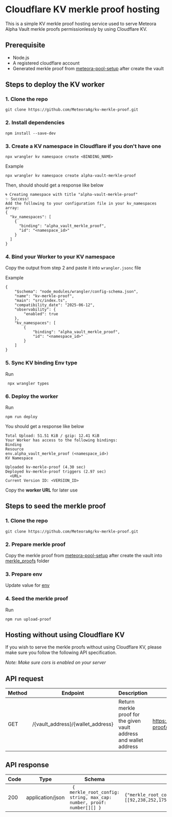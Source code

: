 # Cloudflare KV merkle proof hosting

This is a simple KV merkle proof hosting service used to serve Meteora Alpha Vault merkle proofs permissionlessly by using Cloudflare KV.

## Prerequisite

- Node.js
- A registered cloudflare account
- Generated merkle proof from [meteora-pool-setup](https://github.com/MeteoraAg/meteora-pool-setup/tree/main) after create the vault

## Steps to deploy the KV worker

### 1. Clone the repo

```
git clone https://github.com/MeteoraAg/kv-merkle-proof.git
```

### 2. Install dependencies

```
npm install --save-dev
```

### 3. Create a KV namespace in Cloudflare if you don't have one

```
npx wrangler kv namespace create <BINDING_NAME>
```

Example

```
npx wrangler kv namespace create alpha-vault-merkle-proof
```

Then, should should get a response like below

```
🌀 Creating namespace with title "alpha-vault-merkle-proof"
✨ Success!
Add the following to your configuration file in your kv_namespaces array:
{
  "kv_namespaces": [
    {
      "binding": "alpha_vault_merkle_proof",
      "id": "<namespace_id>"
    }
  ]
}
```

### 4. Bind your Worker to your KV namespace

Copy the output from step 2 and paste it into `wrangler.jsonc` file

Example

```
{
	"$schema": "node_modules/wrangler/config-schema.json",
	"name": "kv-merkle-proof",
	"main": "src/index.ts",
	"compatibility_date": "2025-06-12",
	"observability": {
		"enabled": true
	},
	"kv_namespaces": [
		{
			"binding": "alpha_vault_merkle_proof",
			"id": "<namespace_id>"
		}
	]
}

```

### 5. Sync KV binding Env type

Run

```
 npx wrangler types
```

### 6. Deploy the worker

Run

```
npm run deploy
```

You should get a response like below

```
Total Upload: 51.51 KiB / gzip: 12.41 KiB
Your Worker has access to the following bindings:
Binding                                                              Resource
env.alpha_vault_merkle_proof (<namespace_id>)      					 KV Namespace

Uploaded kv-merkle-proof (4.30 sec)
Deployed kv-merkle-proof triggers (2.97 sec)
  <URL>
Current Version ID: <VERSION_ID>
```

Copy the **worker URL** for later use

## Steps to seed the merkle proof

### 1. Clone the repo

```
git clone https://github.com/MeteoraAg/kv-merkle-proof.git
```

### 2. Prepare merkle proof

Copy the merkle proof from [meteora-pool-setup](https://github.com/MeteoraAg/meteora-pool-setup/tree/main) after create the vault into [merkle_proofs](./merkle_proofs/) folder

### 3. Prepare env

Update value for [env](./scripts/.env)

### 4. Seed the merkle proof

Run

```
npm run upload-proof
```

## Hosting without using Cloudflare KV

If you wish to serve the merkle proofs without using Cloudflare KV, please make sure you follow the following API specification.

_Note: Make sure cors is enabled on your server_

## API request

| Method | Endpoint                          | Description                                                        | Example                                                                                                                                      | Note                                                                                                                                           |
| ------ | --------------------------------- | ------------------------------------------------------------------ | -------------------------------------------------------------------------------------------------------------------------------------------- | ---------------------------------------------------------------------------------------------------------------------------------------------- |
| GET    | /{vault_address}/{wallet_address} | Return merkle proof for the given vault address and wallet address | https://worker.meteora.ag/merkle-root-config-proof/FJVRfGznTvNGYHkrk7jWRneAtSyNFabbwgW3tfJDgAQH/5unTfT2kssBuNvHPY6LbJfJpLqEcdMxGYLWHwShaeTLi | The base URL `https://worker.meteora.ag/merkle-root-config-proof` need to be stored in `AlphaVault` contract `MerkleProofMetadata` PDA account |

## API response

| Code | Type             | Schema                                                                            | Example                                                                                                                                                                                                                                |
| ---- | ---------------- | --------------------------------------------------------------------------------- | -------------------------------------------------------------------------------------------------------------------------------------------------------------------------------------------------------------------------------------- |
| 200  | application/json | <code> { merkle_root_config: string, max_cap: number, proof: number[][] } </code> | <code>{"merkle_root_config":"6p97ZXYJn76jJqpsjWM8gQUJjx1BPbzVW7g4tpkV27FY","max_cap":50000000000,"proof":[[92,238,252,175,113,225,88,203,116,137,193,239,99,36,202,36,59,188,185,87,44,218,247,74,206,43,106,122,84,65,50,34]]}</code> |
